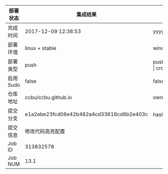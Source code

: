 部署状态 | 集成结果 | 参考值
---|---|---
完成时间 | 2017-12-09 12:38:53 | yyyy-mm-dd hh:mm:ss
部署环境 | linux + stable | window \| linux + stable
部署类型 | push | push \| pull_request \| api \| cron
启用Sudo | false | false \| true
仓库地址 | ccbu/ccbu.github.io | owner_name/repo_name
提交分支 | e1a2ebe23fcd06e42b482a4cd33616cd6b2e403c | hash 16位
提交信息 | 修改代码高亮配置 |
Job ID   | 313832578 | 
Job NUM  | 13.1 | 
